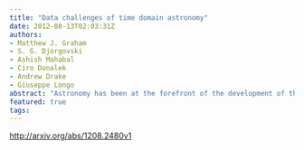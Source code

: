 ```yaml
---
title: "Data challenges of time domain astronomy"
date: 2012-08-13T02:03:31Z
authors:
- Matthew J. Graham
- S. G. Djorgovski
- Ashish Mahabal
- Ciro Donalek
- Andrew Drake
- Giuseppe Longo
abstract: "Astronomy has been at the forefront of the development of the techniques and methodologies of data intensive science for over a decade with large sky surveys and distributed efforts such as the Virtual Observatory. However, it faces a new data deluge with the next generation of synoptic sky surveys which are opening up the time domain for discovery and exploration. This brings both new scientific opportunities and fresh challenges, in terms of data rates from robotic telescopes and exponential complexity in linked data, but also for data mining algorithms used in classification and decision making. In this paper, we describe how an informatics-based approach-part of the so-called  arcsecfourth paradigm arcsec of scientific discovery-is emerging to deal with these. We review our experiences with the Palomar-Quest and Catalina Real-Time Transient Sky Surveys; in particular, addressing the issue of the heterogeneity of data associated with transient astronomical events (and other sensor networks) and how to manage and analyze it."
featured: true
tags:
---
```

http://arxiv.org/abs/1208.2480v1